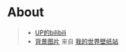 # About

> - [UP的bilibili](https://bilibili.com/)
> - [背景图片](http://enginecat.cn/index.html) 来自 [我的世界壁纸站
](http://enginecat.cn/index.html)
